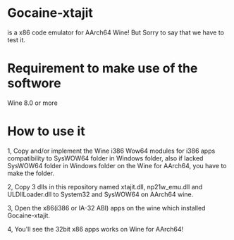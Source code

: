 # Gocaine-xtajit
is a x86 code emulator for AArch64 Wine! But Sorry to say that we have to test it.

# Requirement to make use of the softwore
Wine 8.0 or more

# How to use it
1, Copy and/or implement the Wine i386 Wow64 modules for i386 apps compatibility to SysWOW64 folder in Windows folder,  also if lacked SysWOW64 folder in Windows folder on the Wine for AArch64, you have to make the folder.

2, Copy 3 dlls in this repository named xtajit.dll, np21w_emu.dll and ULDllLoader.dll to System32 and SysWOW64 on AArch64 wine.

3, Open the x86(i386 or IA-32 ABI) apps on the wine which installed Gocaine-xtajit.

4, You'll see the 32bit x86 apps works on Wine for AArch64!
